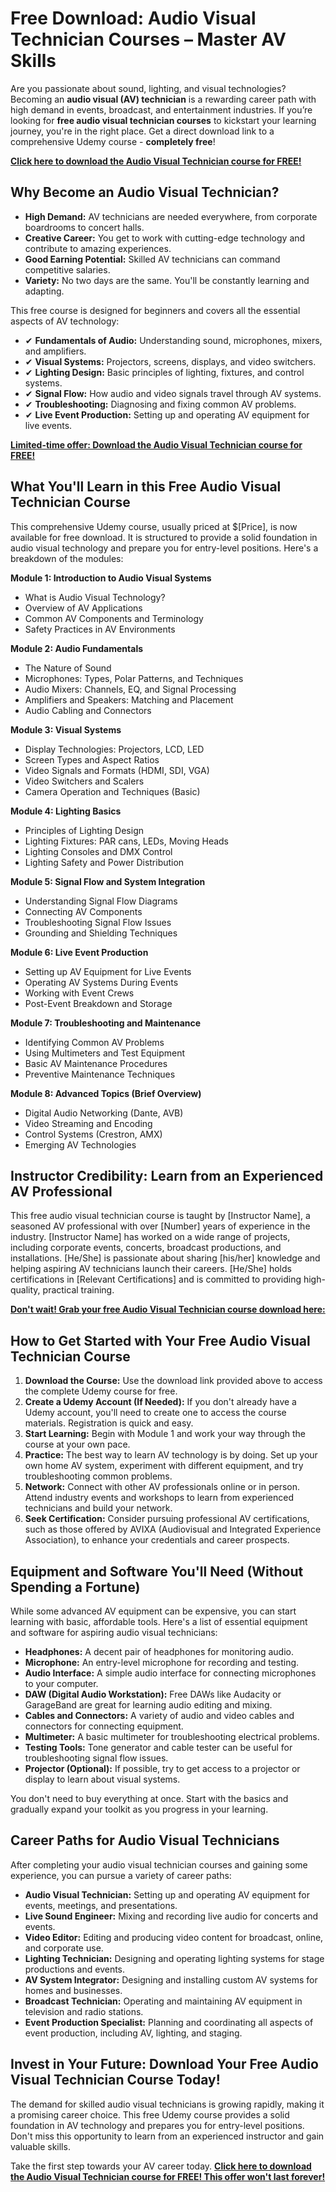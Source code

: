 # Free Download: Audio Visual Technician Courses – Master AV Skills

Are you passionate about sound, lighting, and visual technologies? Becoming an **audio visual (AV) technician** is a rewarding career path with high demand in events, broadcast, and entertainment industries. If you’re looking for **free audio visual technician courses** to kickstart your learning journey, you're in the right place. Get a direct download link to a comprehensive Udemy course - **completely free**!

[**Click here to download the Audio Visual Technician course for FREE!**](https://udemywork.com/audio-visual-technician-courses)

## Why Become an Audio Visual Technician?

*   **High Demand:** AV technicians are needed everywhere, from corporate boardrooms to concert halls.
*   **Creative Career:** You get to work with cutting-edge technology and contribute to amazing experiences.
*   **Good Earning Potential:** Skilled AV technicians can command competitive salaries.
*   **Variety:** No two days are the same. You'll be constantly learning and adapting.

This free course is designed for beginners and covers all the essential aspects of AV technology:

*   ✔ **Fundamentals of Audio:** Understanding sound, microphones, mixers, and amplifiers.
*   ✔ **Visual Systems:** Projectors, screens, displays, and video switchers.
*   ✔ **Lighting Design:** Basic principles of lighting, fixtures, and control systems.
*   ✔ **Signal Flow:** How audio and video signals travel through AV systems.
*   ✔ **Troubleshooting:** Diagnosing and fixing common AV problems.
*   ✔ **Live Event Production:** Setting up and operating AV equipment for live events.

[**Limited-time offer: Download the Audio Visual Technician course for FREE!**](https://udemywork.com/audio-visual-technician-courses)

## What You'll Learn in this Free Audio Visual Technician Course

This comprehensive Udemy course, usually priced at \$[Price], is now available for free download. It is structured to provide a solid foundation in audio visual technology and prepare you for entry-level positions. Here's a breakdown of the modules:

**Module 1: Introduction to Audio Visual Systems**

*   What is Audio Visual Technology?
*   Overview of AV Applications
*   Common AV Components and Terminology
*   Safety Practices in AV Environments

**Module 2: Audio Fundamentals**

*   The Nature of Sound
*   Microphones: Types, Polar Patterns, and Techniques
*   Audio Mixers: Channels, EQ, and Signal Processing
*   Amplifiers and Speakers: Matching and Placement
*   Audio Cabling and Connectors

**Module 3: Visual Systems**

*   Display Technologies: Projectors, LCD, LED
*   Screen Types and Aspect Ratios
*   Video Signals and Formats (HDMI, SDI, VGA)
*   Video Switchers and Scalers
*   Camera Operation and Techniques (Basic)

**Module 4: Lighting Basics**

*   Principles of Lighting Design
*   Lighting Fixtures: PAR cans, LEDs, Moving Heads
*   Lighting Consoles and DMX Control
*   Lighting Safety and Power Distribution

**Module 5: Signal Flow and System Integration**

*   Understanding Signal Flow Diagrams
*   Connecting AV Components
*   Troubleshooting Signal Flow Issues
*   Grounding and Shielding Techniques

**Module 6: Live Event Production**

*   Setting up AV Equipment for Live Events
*   Operating AV Systems During Events
*   Working with Event Crews
*   Post-Event Breakdown and Storage

**Module 7: Troubleshooting and Maintenance**

*   Identifying Common AV Problems
*   Using Multimeters and Test Equipment
*   Basic AV Maintenance Procedures
*   Preventive Maintenance Techniques

**Module 8: Advanced Topics (Brief Overview)**

*   Digital Audio Networking (Dante, AVB)
*   Video Streaming and Encoding
*   Control Systems (Crestron, AMX)
*   Emerging AV Technologies

## Instructor Credibility: Learn from an Experienced AV Professional

This free audio visual technician course is taught by [Instructor Name], a seasoned AV professional with over [Number] years of experience in the industry. [Instructor Name] has worked on a wide range of projects, including corporate events, concerts, broadcast productions, and installations. [He/She] is passionate about sharing [his/her] knowledge and helping aspiring AV technicians launch their careers. [He/She] holds certifications in [Relevant Certifications] and is committed to providing high-quality, practical training.

[**Don't wait! Grab your free Audio Visual Technician course download here:**](https://udemywork.com/audio-visual-technician-courses)

## How to Get Started with Your Free Audio Visual Technician Course

1.  **Download the Course:** Use the download link provided above to access the complete Udemy course for free.
2.  **Create a Udemy Account (If Needed):** If you don't already have a Udemy account, you'll need to create one to access the course materials. Registration is quick and easy.
3.  **Start Learning:** Begin with Module 1 and work your way through the course at your own pace.
4.  **Practice:** The best way to learn AV technology is by doing. Set up your own home AV system, experiment with different equipment, and try troubleshooting common problems.
5.  **Network:** Connect with other AV professionals online or in person. Attend industry events and workshops to learn from experienced technicians and build your network.
6.  **Seek Certification:** Consider pursuing professional AV certifications, such as those offered by AVIXA (Audiovisual and Integrated Experience Association), to enhance your credentials and career prospects.

## Equipment and Software You'll Need (Without Spending a Fortune)

While some advanced AV equipment can be expensive, you can start learning with basic, affordable tools. Here's a list of essential equipment and software for aspiring audio visual technicians:

*   **Headphones:** A decent pair of headphones for monitoring audio.
*   **Microphone:** An entry-level microphone for recording and testing.
*   **Audio Interface:** A simple audio interface for connecting microphones to your computer.
*   **DAW (Digital Audio Workstation):** Free DAWs like Audacity or GarageBand are great for learning audio editing and mixing.
*   **Cables and Connectors:** A variety of audio and video cables and connectors for connecting equipment.
*   **Multimeter:** A basic multimeter for troubleshooting electrical problems.
*   **Testing Tools:** Tone generator and cable tester can be useful for troubleshooting signal flow issues.
*   **Projector (Optional):** If possible, try to get access to a projector or display to learn about visual systems.

You don't need to buy everything at once. Start with the basics and gradually expand your toolkit as you progress in your learning.

## Career Paths for Audio Visual Technicians

After completing your audio visual technician courses and gaining some experience, you can pursue a variety of career paths:

*   **Audio Visual Technician:** Setting up and operating AV equipment for events, meetings, and presentations.
*   **Live Sound Engineer:** Mixing and recording live audio for concerts and events.
*   **Video Editor:** Editing and producing video content for broadcast, online, and corporate use.
*   **Lighting Technician:** Designing and operating lighting systems for stage productions and events.
*   **AV System Integrator:** Designing and installing custom AV systems for homes and businesses.
*   **Broadcast Technician:** Operating and maintaining AV equipment in television and radio stations.
*   **Event Production Specialist:** Planning and coordinating all aspects of event production, including AV, lighting, and staging.

## Invest in Your Future: Download Your Free Audio Visual Technician Course Today!

The demand for skilled audio visual technicians is growing rapidly, making it a promising career choice. This free Udemy course provides a solid foundation in AV technology and prepares you for entry-level positions. Don't miss this opportunity to learn from an experienced instructor and gain valuable skills.

Take the first step towards your AV career today. **[Click here to download the Audio Visual Technician course for FREE! This offer won't last forever!](https://udemywork.com/audio-visual-technician-courses)**

